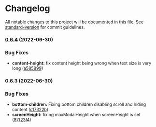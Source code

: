 # Changelog

All notable changes to this project will be documented in this file. See [standard-version](https://github.com/conventional-changelog/standard-version) for commit guidelines.

### [0.6.4](https://github.com/Nazort/animated-scroll-modal/compare/v0.6.3...v0.6.4) (2022-06-30)


### Bug Fixes

* **content-height:** fix content height being wrong when text size is very long ([a585899](https://github.com/Nazort/animated-scroll-modal/commit/a585899cde5353d0edcca10fe1a0df2cf5f010b5))

### 0.6.3 (2022-06-30)


### Bug Fixes

* **bottom-children:** Fixing bottom children disabling scroll and hiding content ([c17322b](https://github.com/Nazort/animated-scroll-modal/commit/c17322b1b39dffe596c870fd53054111dcbf0bbb))
* **screenHeight:** fixing maxModalHeight when screenHeight is set ([87f23f4](https://github.com/Nazort/animated-scroll-modal/commit/87f23f4d0c6682b76d24999a77f04f6b90e3c60c))
